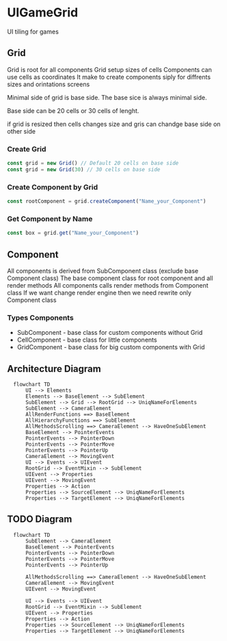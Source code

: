 # UIGameGrid
UI tiling for games


## Grid
Grid is root for all components
Grid setup sizes of cells
Components can use cells as coordinates
It make to create components siply for diffrents sizes and orintations screens

Minimal side of grid is base side.
The base sice is always minimal side.

Base side can be 20 cells or 30 cells of lenght.

if grid is resized then cells changes size and gris can chandge base side on other side

### Create Grid
```js
const grid = new Grid() // Default 20 cells on base side
const grid = new Grid(30) // 30 cells on base side
```

### Create Component by Grid
```js
const rootComponent = grid.createComponent("Name_your_Component")
```

### Get Component by Name
```js
const box = grid.get("Name_your_Component")
```


## Component
All components is derived from SubComponent class (exclude base Component class)
The base component class for root component and all render methods
All components calls render methods from Component class
If we want change render engine then we need rewrite only Component class

### Types Components
+ SubComponent - base class for custom components without Grid
+ CellComponent - base class for little components
+ GridComponent - base class for big custom components with Grid

## Architecture Diagram
```mermaid
  flowchart TD
      UI --> Elements
      Elements --> BaseElement --> SubElement 
      SubElement --> Grid --> RootGrid --> UniqNameForElements
      SubElement --> CameraElement
      AllRenderFunctions ==> BaseElement
      AllHierarchyFunctions ==> SubElement
      AllMethodsScrolling ==> CameraElement --> HaveOneSubElement
      BaseElement --> PointerEvents
      PointerEvents --> PointerDown
      PointerEvents --> PointerMove
      PointerEvents --> PointerUp
      CameraElement --> MovingEvent
      UI --> Events --> UIEvent
      RootGrid --> EventMixin --> SubElement
      UIEvent --> Properties
      UIEvent --> MovingEvent
      Properties --> Action
      Properties --> SourceElement --> UniqNameForElements
      Properties --> TargetElement --> UniqNameForElements
```

## TODO Diagram
```mermaid
  flowchart TD
      SubElement --> CameraElement
      BaseElement --> PointerEvents
      PointerEvents --> PointerDown
      PointerEvents --> PointerMove
      PointerEvents --> PointerUp

      AllMethodsScrolling ==> CameraElement --> HaveOneSubElement
      CameraElement --> MovingEvent
      UIEvent --> MovingEvent

      UI --> Events --> UIEvent
      RootGrid --> EventMixin --> SubElement
      UIEvent --> Properties
      Properties --> Action
      Properties --> SourceElement --> UniqNameForElements
      Properties --> TargetElement --> UniqNameForElements
```